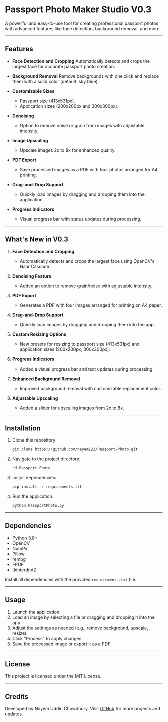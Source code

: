 # Passport Photo Maker Studio V0.3

A powerful and easy-to-use tool for creating professional passport photos with advanced features like face detection, background removal, and more.

---

## Features

- **Face Detection and Cropping**
  Automatically detects and crops the largest face for accurate passport photo creation.

- **Background Removal**
  Remove backgrounds with one click and replace them with a solid color (default: sky blue).

- **Customizable Sizes**
  - Passport size (413x531px).
  - Application sizes (200x200px and 300x300px).

- **Denoising**
  - Option to remove noise or grain from images with adjustable intensity.

- **Image Upscaling**
  - Upscale images 2x to 8x for enhanced quality.

- **PDF Export**
  - Save processed images as a PDF with four photos arranged for A4 printing.

- **Drag-and-Drop Support**
  - Quickly load images by dragging and dropping them into the application.

- **Progress Indicators**
  - Visual progress bar with status updates during processing.

---

## What's New in V0.3

1. **Face Detection and Cropping**
   - Automatically detects and crops the largest face using OpenCV's Haar Cascade.

2. **Denoising Feature**
   - Added an option to remove grain/noise with adjustable intensity.

3. **PDF Export**
   - Generates a PDF with four images arranged for printing on A4 paper.

4. **Drag-and-Drop Support**
   - Quickly load images by dragging and dropping them into the app.

5. **Custom Resizing Options**
   - New presets for resizing to passport size (413x531px) and application sizes (200x200px, 300x300px).

6. **Progress Indicators**
   - Added a visual progress bar and text updates during processing.

7. **Enhanced Background Removal**
   - Improved background removal with customizable replacement color.

8. **Adjustable Upscaling**
   - Added a slider for upscaling images from 2x to 8x.

---

## Installation

1. Clone this repository:
   ```bash
   git clone https://github.com/nayem121/Passport-Photo.git
   ```

2. Navigate to the project directory:
   ```bash
   cd Passport-Photo
   ```

3. Install dependencies:
   ```bash
   pip install -r requirements.txt
   ```

4. Run the application:
   ```bash
   python PassportPhoto.py
   ```

---

## Dependencies

- Python 3.8+
- OpenCV
- NumPy
- Pillow
- rembg
- FPDF
- tkinterdnd2

Install all dependencies with the provided `requirements.txt` file.

---

## Usage

1. Launch the application.
2. Load an image by selecting a file or dragging and dropping it into the app.
3. Adjust the settings as needed (e.g., remove background, upscale, resize).
4. Click "Process" to apply changes.
5. Save the processed image or export it as a PDF.

---

## License

This project is licensed under the MIT License.

---

## Credits

Developed by Nayem Uddin Chowdhury. Visit [GitHub](https://github.com/nayem121) for more projects and updates.

